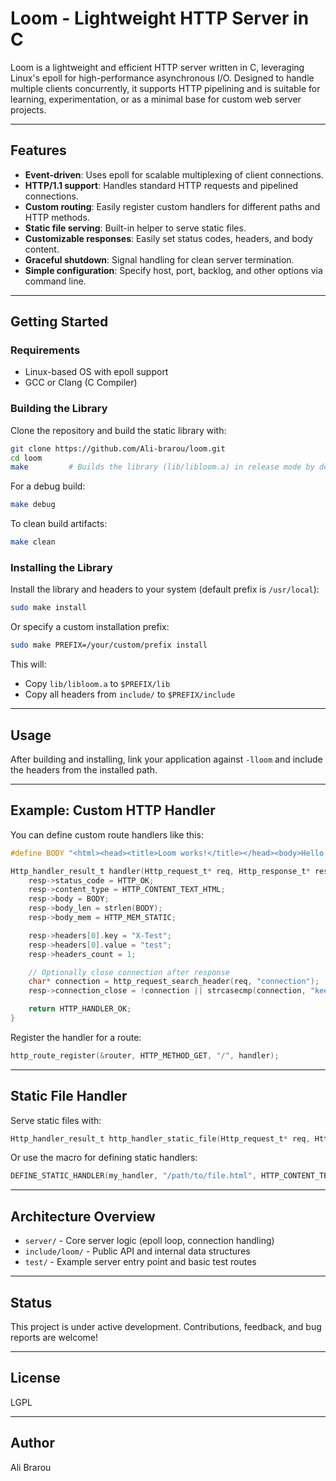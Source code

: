 # Loom - Lightweight HTTP Server in C

Loom is a lightweight and efficient HTTP server written in C, leveraging Linux's epoll for high-performance asynchronous I/O. Designed to handle multiple clients concurrently, it supports HTTP pipelining and is suitable for learning, experimentation, or as a minimal base for custom web server projects.

---

## Features

- **Event-driven**: Uses epoll for scalable multiplexing of client connections.
- **HTTP/1.1 support**: Handles standard HTTP requests and pipelined connections.
- **Custom routing**: Easily register custom handlers for different paths and HTTP methods.
- **Static file serving**: Built-in helper to serve static files.
- **Customizable responses**: Easily set status codes, headers, and body content.
- **Graceful shutdown**: Signal handling for clean server termination.
- **Simple configuration**: Specify host, port, backlog, and other options via command line.

---

## Getting Started

### Requirements

- Linux-based OS with epoll support
- GCC or Clang (C Compiler)

### Building the Library

Clone the repository and build the static library with:

```bash
git clone https://github.com/Ali-brarou/loom.git
cd loom
make         # Builds the library (lib/libloom.a) in release mode by default
```

For a debug build:

```bash
make debug
```

To clean build artifacts:

```bash
make clean
```

### Installing the Library

Install the library and headers to your system (default prefix is `/usr/local`):

```bash
sudo make install
```

Or specify a custom installation prefix:

```bash
sudo make PREFIX=/your/custom/prefix install
```

This will:
- Copy `lib/libloom.a` to `$PREFIX/lib`
- Copy all headers from `include/` to `$PREFIX/include`

---

## Usage

After building and installing, link your application against `-lloom` and include the headers from the installed path.

---

## Example: Custom HTTP Handler

You can define custom route handlers like this:

```c
#define BODY "<html><head><title>Loom works!</title></head><body>Hello, browser!</body></html>"

Http_handler_result_t handler(Http_request_t* req, Http_response_t* resp) {
    resp->status_code = HTTP_OK;
    resp->content_type = HTTP_CONTENT_TEXT_HTML;
    resp->body = BODY;
    resp->body_len = strlen(BODY);
    resp->body_mem = HTTP_MEM_STATIC;

    resp->headers[0].key = "X-Test";
    resp->headers[0].value = "test";
    resp->headers_count = 1;

    // Optionally close connection after response
    char* connection = http_request_search_header(req, "connection");
    resp->connection_close = !connection || strcasecmp(connection, "keep-alive");

    return HTTP_HANDLER_OK;
}
```

Register the handler for a route:

```c
http_route_register(&router, HTTP_METHOD_GET, "/", handler);
```

---

## Static File Handler

Serve static files with:

```c
Http_handler_result_t http_handler_static_file(Http_request_t* req, Http_response_t* resp, const char* file_path, Http_content_type_t content_type);
```

Or use the macro for defining static handlers:

```c
DEFINE_STATIC_HANDLER(my_handler, "/path/to/file.html", HTTP_CONTENT_TEXT_HTML)
```

---

## Architecture Overview

- `server/` - Core server logic (epoll loop, connection handling)
- `include/loom/` - Public API and internal data structures
- `test/` - Example server entry point and basic test routes

---

## Status

This project is under active development. Contributions, feedback, and bug reports are welcome!

---

## License

LGPL

---

## Author

Ali Brarou
